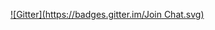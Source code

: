 
[![Gitter](https://badges.gitter.im/Join Chat.svg)](https://gitter.im/JakeRawr/yelpAPI?utm_source=badge&utm_medium=badge&utm_campaign=pr-badge&utm_content=badge)